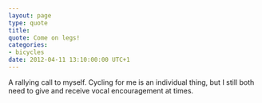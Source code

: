 ```yaml
---
layout: page
type: quote
title: 
quote: Come on legs!
categories: 
- bicycles
date: 2012-04-11 13:10:00:00 UTC+1
---
```

A rallying call to myself. Cycling for me is an individual thing, but I still both need to give and receive vocal encouragement at times.
